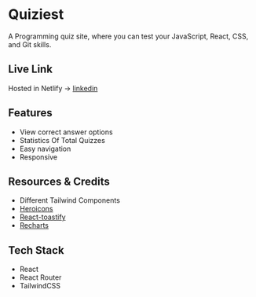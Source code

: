 # Quiziest

A Programming quiz site, where you can test your JavaScript, React, CSS, and Git skills.

## Live Link
Hosted in Netlify -> [linkedin](https://www.linkedin.com/)


## Features

- View correct answer options
- Statistics Of Total Quizzes
- Easy navigation
- Responsive


## Resources & Credits

- Different Tailwind Components
 - [Heroicons](https://heroicons.com/)
 - [React-toastify](https://fkhadra.github.io/react-toastify/introduction)
 - [Recharts](https://recharts.org/en-US/)


## Tech Stack

- React
- React Router
- TailwindCSS
